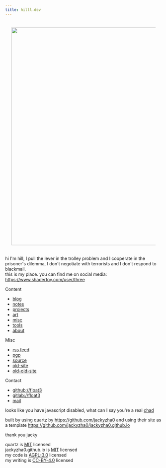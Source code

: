```yaml
---
title: hilll.dev
---
```


<div style="text-align: center; padding: 20px;">
    <img src="/misc/media/banner-light.png" width="701"/>
</div>

hi I'm hill, I pull the lever in the trolley problem and I cooperate in the prisoner's dilemma, I don't negotiate with terrorists and I don't respond to blackmail. \
this is my place. you can find me on social media: \
https://www.shadertoy.com/user/three

Content

- [blog](/blog/)
- [notes](/notes/)
- [projects](/projects.md)
- [art](/art.md)
- [misc](/misc/)
- [tools](/tools/)
- [about](/about.md)

Misc

- [rss feed](/index.xml)
- [pgp](/plaintext/public-key.txt)
- [source](https://github.com/float3/float3.github.io)
- [old-site](/float3.github.io.old)
- [old-old-site](/float3.github.io.old.old)

Contact

- [github://float3](https://github.com/float3)
- [gitlab://float3](https://gitlab.com/float3)
- [mail](mailto:contact%40hilll.dev)
<!--- [i2p Mail](mailto:hill%40mail.i2p)
- irc: hill on [irc.rizon.net](https://rizon.net/chat)-->

<noscript> looks like you have javascript disabled, what can I say you're a real [chad](/beating_sir_aloone_damageless.webm) </noscript>

built by using quartz by https://github.com/jackyzha0 and using their site as a template https://github.com/jackyzha0/jackyzha0.github.io

thank you jacky

quartz is [MIT](https://opensource.org/license/mit) licensed \
jackyzha0.github.io is [MIT](https://opensource.org/license/mit) licensed \
my code is [AGPL-3.0](https://www.gnu.org/licenses/agpl-3.0.en.htm1) licensed \
my writing is [CC-BY-4.0](https://creativecommons.org/licenses/by/4.0/deed.en) licensed
